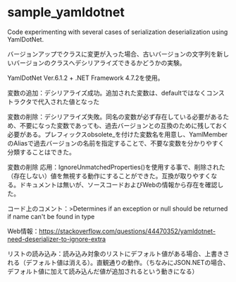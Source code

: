 # sample_yamldotnet
Code experimenting with several cases of serialization deserialization using YamlDotNet.

バージョンアップでクラスに変更が入った場合、古いバージョンの文字列を新しいバージョンのクラスへデシリアライズできるかどうかの実験。

YamlDotNet Ver.6.1.2 + .NET Framework 4.7.2を使用。

変数の追加：デシリアライズ成功。追加された変数は、defaultではなくコンストラクタで代入された値となった

変数の削除：デシリアライズ失敗。同名の変数が必ず存在している必要があるため、不要になった変数であっても、過去バージョンとの互換のために残しておく必要がある。プレフィックスobsolete_を付けた変数名を用意し、YamlMemberのAliasで過去バージョンの名前を指定することで、不要な変数を分かりやすく分類することはできた。

変数の削除 応用：IgnoreUnmatchedProperties()を使用する事で、削除された（存在しない）値を無視する動作にすることができた。互換が取りやすくなる。ドキュメントは無いが、ソースコードおよびWebの情報から存在を確認した。

  コード上のコメント：>Determines if an exception or null should be returned if name can't be found in type

  Web情報：https://stackoverflow.com/questions/44470352/yamldotnet-need-deserializer-to-ignore-extra

リストの読み込み：読み込み対象のリストにデフォルト値がある場合、上書きされる（デフォルト値は消える）。直観通りの動作。（ちなみにJSON.NETの場合、デフォルト値に加えて読み込んだ値が追加されるという動きになる）


